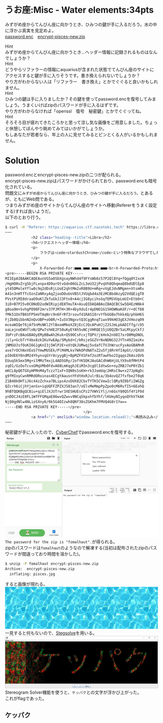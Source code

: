 # うお座:Misc - Water elements:34pts
みずがめ座からてんびん座に向かうとき、ひみつの鍵が手に入るだろう。水の中に浮かぶ真実を見定めよ。  
[password.enc](password.enc)　[encrypt-pisces-new.zip](encrypt-pisces-new.zip)  

Hint  
みずがめ座からてんびん座に向かうとき…ヘッダー情報に記録されるものはなんでしょうか？  
Hint  
どうやらリファラーの情報にaquariusが含まれた状態でてんびん座のサイトにアクセスすると鍵が手に入りそうです。書き換えられないでしょうか？  
やり方がわからない人は「リファラー　書き換え」とかでぐぐると良いかもしれません。  
Hint  
ひみつの鍵は手に入りましたか？その鍵を使ってpassword.encを復号してみましょう。うまくいけばzipのパスワードが手に入るはずです。  
やり方がわからなければ「openssl　復号　秘密鍵」とかでぐぐってね。  
Hint  
そろそろ目が疲れてきたころかと思って涼し気な画像をご用意しました。ちょっと休憩してぼんやり眺めてみてはいかがでしょうか。  
もしあなたが若者なら、年上の人に見せてみるとピンとくる人がいるかもしれません。  

# Solution
password.encとencrypt-pisces-new.zipの二つが配られる。  
encrypt-pisces-new.zipはパスワードがかけられており、password.encも暗号化されている。  
問題文に`みずがめ座からてんびん座に向かうとき、ひみつの鍵が手に入るだろう。`とあるが、ともにWeb問である。  
つまりみずがめ座のサイトからてんびん座のサイトへ移動(Refererをうまく設定する)すれば良いようだ。  
以下のとおり行う。  
```bash
$ curl -H "Referer: https://aquarius.ctf.nazotoki.tech" https://libra.ctf.nazotoki.tech
~~~
            <h2 class="heading--title">Libra</h2>
            <h6>リクエストヘッダー情報</h6>
            <p>
                フラグは<code>stardustChrome</code>という特殊なブラウザでしか閲覧できません。
            </p>
            <p>
                X-Forwarded-For:■■■.■■■.■■■.■■■<br>X-Forwarded-Proto:https<br>X-Forwarded-Port:443<br>Host:libra.ctf.nazotoki.tech<br>X-Amzn-Trace-Id:Root=1-62d40da2-3906d1d60aece3a202851eb7<br>user-agent:curl/7.81.0<br>accept:*/*<br><br />遠いところをよくおいでくださいました。ひみつの鍵を差し上げます。
<pre>-----BEGIN RSA PRIVATE KEY-----
MIIEpAIBAAKCAQEAunVG5a8SbXgsayNWhd4f9FYsWb8z57P2Ql8Yq+fQgq0Y2xcH
/HgHO0vZrgSbjFLxnpx4D9arOtvGdn06GLZcL3eU32jPvqVh8QhqmaQ8bdUDlEp8
yt45DMoleYflw8c9q2dDsRjLUoE2qhtMm2xR8B9U+mRq+vVgEJdvNMgmn+XtsmRx
A41n3nHTfTcOznZaNRxyAqZjooDOuUoVBStJVUqbd4a3EzMCBbdAzyQ2VdQEigT0
PVstPiMI0draaO9oKlZkfuGkJJ3Ftn8+A4cjIG8ycihsGqfEMSVUpLmUI+Etb0+C
3iD+B7P25v0CDNdD2odWIRipjdE8TmuTA+AsuQIDAQABAoIBAQCBCSw5Q4EzNNk4
g8oa9m+SvhgPO90F2mrv37PJM7H+3R+4byXduIr4pDNO1G15HOWNaKdF/r+dCf88
fMk51OnTB6SFP5mVTAqNrc9n6FrRf3rsoufd1RASI8rvYfbGGBo7hkk4Q/phbH6S
FjZb0QibbnN2nQvUBP+oO8R/+IuSV3NgxvtQ3CggRnqTiwx99kHO3gEXJVHozq09
mceaWIQeT6jAf5nMsNKl2YlBxomMkeXZ8jEcCJQcAPuHJjZ2SJmLpbADIffg/c95
oaLejnoEWUflnN/QPw7shHE2F50uKyEYAh5uNCjVHRQE15jUOQZBr5aLMtpyCkfJ
3bPrzFcBAoGBAOyEMyBBwAh2Kuk+QS9OCsFcxjTQPV/jkHnk2nU8I7xrO0MqONOL
/ily+GcbTrY4bx8zkIKuYwEAp/5Mybd+C/kRsjeSGZVrNxNDNG32JYTn49Z1miKv
jNMGUJsfOoKI6G1gKnI3j5WlP2E+xXtQkJUMwqj5vdafCTVJhWrucFyxAoGBAMnR
ave7rOChNxVEoS7YmwMUSEk/PlM4MLkv7WkOPdNATxZ2u5fj8RrHfI4pGt//QXUX
pI0dE6Y8ndM24YhynvqGYr8cyygBj+BpMZFXSFmf2ozRTawFbo2IgqqsZ6AszQVb
EUuq5k5mx5Mg+ilMMzTmxjL4AD5GRy/2ofYK5DKJAoGACdhW6HjULYX9s0fMHtP4
zqO1/GzOoTcvxGMqVMb0FdvA08LmKqghJEiM3n3cgOlIdtwGn+nyZRBJ7eP0YZb1
mKCL8pQ6TGXyHPMnM4yTczzT1xF+IQN9sSsKH+rk3JomUqc2HRsC9w+x27JpNgDc
g9fMIoyCwnRMRdORoinas4ECgYAausnYFdtHxRJulrBia/3b4ovQZ7fxfbe2T0q6
Z1B48kOHTiJ6c44zZchxa7BLips4zvDUX82CbvTYTKSCVewIclQRy9Z8bfiIWGZg
QZcrh6iCjhYjenSx+iqUQFFZPZXJ583an7/xElvMeMmpPpZpo0cM6RvfI5+6EohQ
9hBTQQKBgQCBiu+qiElJXJUTrwr3XESHUEsCPz27VWViYlj/n6GsY80QSf4Y1F0d
ynDDCJ4zE0FL1WfFFGMqaE86wvQZwvv9NCqSkpxhfbYhf/lKUmyNIyqoQYkV7kAK
NjQ0gdNlw4NLioSXny6/0k5G4OIzwh8QNf38sZGKhm7FMVQ4G8r1Yw==
-----END RSA PRIVATE KEY-----</pre>
                                    </p>
            <a href="/" onclick="window.location.reload();">再読み込み</a>
~~~
```
秘密鍵が手に入ったので、[CyberChef](https://gchq.github.io/CyberChef/)でpassword.encを復号する。  
![cyberchef.png](images/cyberchef.png)  
`The password for the zip is "fomalhaut".`が得られる。  
zipのパスワードは`fomalhaut`のようなので解凍する(当初は配布されたzipのパスワードが間違っており時間を溶かした)。  
```bash
$ unzip -P fomalhaut encrypt-pisces-new.zip
Archive:  encrypt-pisces-new.zip
  inflating: pisces.jpg
```
すると画像が現れる。  
![pisces.jpg](pisces.jpg)  
一見すると何もないので、[Stegsolve](http://www.caesum.com/handbook/Stegsolve.jar)を用いる。  
![stegsolve.png](images/stegsolve.png)  
Stereogram Solver機能を使うと、`ケッパク`との文字が浮かび上がった。  
これがflagであった。  

## ケッパク